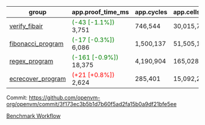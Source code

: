 | group | app.proof_time_ms | app.cycles | app.cells_used | leaf.proof_time_ms | leaf.cycles | leaf.cells_used |
| -- | -- | -- | -- | -- | -- | -- |
| [verify_fibair](https://github.com/openvm-org/openvm/blob/benchmark-results/benchmarks-pr/1191/verify_fibair-3f173ec3b5b1d7b60f5ad2fa15b0a9df21bfe5ee.md) |<span style='color: green'>(-43 [-1.1%])</span> 3,751 |  746,544 |  30,015,704 |- | - | - |
| [fibonacci_program](https://github.com/openvm-org/openvm/blob/benchmark-results/benchmarks-pr/1191/fibonacci-3f173ec3b5b1d7b60f5ad2fa15b0a9df21bfe5ee.md) |<span style='color: green'>(-17 [-0.3%])</span> 6,086 |  1,500,137 |  51,505,102 |- | - | - |
| [regex_program](https://github.com/openvm-org/openvm/blob/benchmark-results/benchmarks-pr/1191/regex-3f173ec3b5b1d7b60f5ad2fa15b0a9df21bfe5ee.md) |<span style='color: green'>(-161 [-0.9%])</span> 18,375 |  4,190,904 |  165,028,173 |- | - | - |
| [ecrecover_program](https://github.com/openvm-org/openvm/blob/benchmark-results/benchmarks-pr/1191/ecrecover-3f173ec3b5b1d7b60f5ad2fa15b0a9df21bfe5ee.md) |<span style='color: red'>(+21 [+0.8%])</span> 2,624 |  285,401 |  15,092,297 |- | - | - |


Commit: https://github.com/openvm-org/openvm/commit/3f173ec3b5b1d7b60f5ad2fa15b0a9df21bfe5ee

[Benchmark Workflow](https://github.com/openvm-org/openvm/actions/runs/12699083621)
